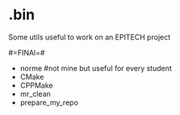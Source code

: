 # .bin
Some utils useful to work on an EPITECH project

#=FINAl=#
- norme #not mine but useful for every student
- CMake
- CPPMake
- mr_clean
- prepare_my_repo